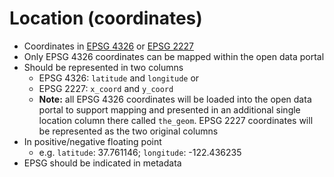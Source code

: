 # Location (coordinates)

- Coordinates in [EPSG 4326](https://epsg.io/4326) or [EPSG 2227](https://epsg.io/2227)
- Only EPSG 4326 coordinates can be mapped within the open data portal
- Should be represented in two columns
    - EPSG 4326: `latitude` and `longitude` or 
    - EPSG 2227: `x_coord` and `y_coord`
    - **Note:** all EPSG 4326 coordinates will be loaded into the open data portal to support mapping and presented in an additional single location column there called `the_geom`. EPSG 2227 coordinates will be represented as the two original columns 
- In positive/negative floating point
    - e.g. `latitude`: 37.761146; `longitude`: -122.436235
- EPSG should be indicated in metadata